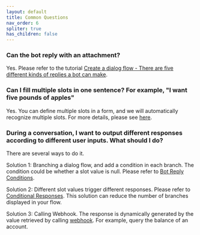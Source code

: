 ```yaml
---
layout: default
title: Common Questions
nav_order: 6
spliter: true
has_children: false
---
```


### Can the bot reply with an attachment?
Yes. Please refer to the tutorial [Create a dialog flow - There are five different kinds of replies a bot can make](/docs/tutorial/flow/#there-are-five-different-kinds-of-replies-a-bot-can-make).

### Can I fill multiple slots in one sentence? For example, "I want five pounds of apples"
Yes. You can define multiple slots in a form, and we will automatically recognize multiple slots. For more details, please see [here](/docs/tutorial/form/).

### During a conversation, I want to output different responses according to different user inputs. What should I do?
There are several ways to do it.

Solution 1: Branching a dialog flow, and add a condition in each branch.  The condition could be whether a slot value is null. Please refer to [Bot Reply Conditions](/docs/advance_control/reply_conditions/).

Solution 2: Different slot values trigger different responses. Please refer to [Conditional Responses](/docs/advance_control/conditional_response/).  This solution can reduce the number of branches displayed in your flow.

Solution 3: Calling Webhook. The response is dynamically generated by the value retrieved by calling [webhook](/docs/webhook/01-webhook/). For example, query the balance of an account.

<!--

### Can we add our own projects to the Project Templates?
Temporarily, this feature is not enabled.

### Can I debug modules in parallel?
Currently, it is not supported due to potential conflicts.

### It seems emoticons are not supported.
Yes. Currently, emoticons are not supported. Please stay tuned.

### A user has not been active for a while. Will the bot send an inquiry?
Currently, this feature is not supported. 
-->
